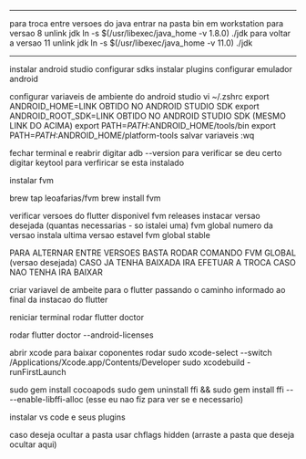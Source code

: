<!-- baixar xcode
instalar home brew com zsh
/bin/bash -c "$(curl -fsSL https://raw.githubusercontent.com/Homebrew/install/HEAD/install.sh)"
echo 'eval "$(/opt/homebrew/bin/brew shellenv)"' >> /Users/jbsilva/.zprofile
eval "$(/opt/homebrew/bin/brew shellenv)"

instalar git
brew install git -->
***
<!-- instalar jdk 11
dmg installer

fechar e abrir terminal para verificar se instacao foi ok
java -version

baixar jdk 8
dmg installer

fechar e abrir terminal para verificar se instacao foi ok
java -version -->

<!-- navegar para home
cd ~
navegar para documentos
cd Documents
criar uma pasta e entrar nela
mkdir WorkStation
cd WorkStation
criar pasta bin e entrar nela
mkdir bin
cd bin
encontrar local de instacao dos jdks
usr/libexec/java_home
executar comando ls +local da instacao do jdk para verificar versoes do jdk instaladas


criar variaveis do jdk
dentro da pasta bin usar
pwd e copiar caminho exibido
vi ~/.zshrc
export JAVA_HOME= link copiado acima + /jdk
salvar com esc depois :wq -->

para troca entre versoes do java
entrar na pasta bin em workstation
para versao 8
unlink jdk
ln -s $(/usr/libexec/java_home -v 1.8.0) ./jdk
para voltar a versao 11
unlink jdk
ln -s $(/usr/libexec/java_home -v 11.0) ./jdk

***

instalar android studio
configurar sdks
instalar plugins
configurar emulador android

configurar variaveis de ambiente do android studio
vi ~/.zshrc
export ANDROID_HOME=LINK OBTIDO NO ANDROID STUDIO SDK
export ANDROID_ROOT_SDK=LINK OBTIDO NO ANDROID STUDIO SDK (MESMO LINK DO ACIMA)
export PATH=$PATH:$ANDROID_HOME/tools/bin
export PATH=$PATH:$ANDROID_HOME/platform-tools
salvar variaveis :wq

fechar terminal e reabrir
digitar adb --version para verificar se deu certo
digitar keytool  para verfiricar se esta instalado


instalar fvm

brew tap leoafarias/fvm
brew install fvm

verificar versoes do flutter disponivel
fvm releases
instacar versao desejada (quantas necessarias - so istalei uma)
fvm global numero da versao
instala ultima versao estavel
fvm global stable

PARA ALTERNAR ENTRE VERSOES BASTA RODAR COMANDO FVM GLOBAL (versao desejada) CASO JA TENHA BAIXADA IRA EFETUAR A TROCA CASO NAO TENHA IRA BAIXAR

criar variavel de ambeite para o flutter passando o caminho informado ao final da instacao do flutter

reniciar terminal
rodar flutter doctor

rodar
flutter doctor --android-licenses

abrir xcode para baixar coponentes
rodar
sudo xcode-select --switch /Applications/Xcode.app/Contents/Developer
sudo xcodebuild -runFirstLaunch

sudo gem install cocoapods
sudo gem uninstall ffi && sudo gem install ffi -- --enable-libffi-alloc (esse eu nao fiz para ver se e necessario)

instalar vs code e seus plugins

caso deseja ocultar a pasta usar
chflags hidden (arraste a pasta que deseja ocultar aqui)





